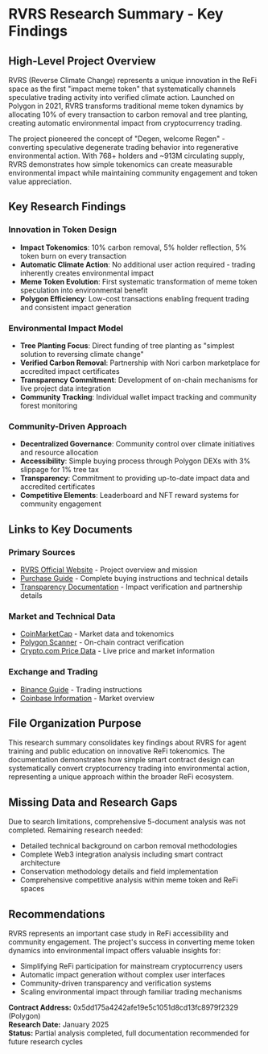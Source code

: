 # RVRS Research Summary - Key Findings

## High-Level Project Overview

RVRS (Reverse Climate Change) represents a unique innovation in the ReFi space as the first "impact meme token" that systematically channels speculative trading activity into verified climate action. Launched on Polygon in 2021, RVRS transforms traditional meme token dynamics by allocating 10% of every transaction to carbon removal and tree planting, creating automatic environmental impact from cryptocurrency trading.

The project pioneered the concept of "Degen, welcome Regen" - converting speculative degenerate trading behavior into regenerative environmental action. With 768+ holders and ~913M circulating supply, RVRS demonstrates how simple tokenomics can create measurable environmental impact while maintaining community engagement and token value appreciation.

## Key Research Findings

### Innovation in Token Design
- **Impact Tokenomics**: 10% carbon removal, 5% holder reflection, 5% token burn on every transaction
- **Automatic Climate Action**: No additional user action required - trading inherently creates environmental impact  
- **Meme Token Evolution**: First systematic transformation of meme token speculation into environmental benefit
- **Polygon Efficiency**: Low-cost transactions enabling frequent trading and consistent impact generation

### Environmental Impact Model
- **Tree Planting Focus**: Direct funding of tree planting as "simplest solution to reversing climate change"
- **Verified Carbon Removal**: Partnership with Nori carbon marketplace for accredited impact certificates
- **Transparency Commitment**: Development of on-chain mechanisms for live project data integration
- **Community Tracking**: Individual wallet impact tracking and community forest monitoring

### Community-Driven Approach
- **Decentralized Governance**: Community control over climate initiatives and resource allocation
- **Accessibility**: Simple buying process through Polygon DEXs with 3% slippage for 1% tree tax
- **Transparency**: Commitment to providing up-to-date impact data and accredited certificates
- **Competitive Elements**: Leaderboard and NFT reward systems for community engagement

## Links to Key Documents

### Primary Sources
- [RVRS Official Website](https://reverseclimatechange.com/) - Project overview and mission
- [Purchase Guide](https://reverseclimatechange.io/how-to-buy-rvrs/) - Complete buying instructions and technical details
- [Transparency Documentation](https://reverseclimatechange.io/trust/) - Impact verification and partnership details

### Market and Technical Data
- [CoinMarketCap](https://coinmarketcap.com/currencies/reverse-climate-change/) - Market data and tokenomics
- [Polygon Scanner](https://polygonscan.com/token/0x5dd175a4242afe19e5c1051d8cd13fc8979f2329) - On-chain contract verification
- [Crypto.com Price Data](https://crypto.com/price/reverse-climate-change) - Live price and market information

### Exchange and Trading
- [Binance Guide](https://www.binance.com/en/how-to-buy/reverse-climate-change) - Trading instructions
- [Coinbase Information](https://www.coinbase.com/price/reverse-climate-change) - Market overview

## File Organization Purpose

This research summary consolidates key findings about RVRS for agent training and public education on innovative ReFi tokenomics. The documentation demonstrates how simple smart contract design can systematically convert cryptocurrency trading into environmental action, representing a unique approach within the broader ReFi ecosystem.

## Missing Data and Research Gaps

Due to search limitations, comprehensive 5-document analysis was not completed. Remaining research needed:
- Detailed technical background on carbon removal methodologies
- Complete Web3 integration analysis including smart contract architecture  
- Conservation methodology details and field implementation
- Comprehensive competitive analysis within meme token and ReFi spaces

## Recommendations

RVRS represents an important case study in ReFi accessibility and community engagement. The project's success in converting meme token dynamics into environmental impact offers valuable insights for:
- Simplifying ReFi participation for mainstream cryptocurrency users
- Automatic impact generation without complex user interfaces
- Community-driven transparency and verification systems
- Scaling environmental impact through familiar trading mechanisms

**Contract Address:** 0x5dd175a4242afe19e5c1051d8cd13fc8979f2329 (Polygon)  
**Research Date:** January 2025  
**Status:** Partial analysis completed, full documentation recommended for future research cycles
